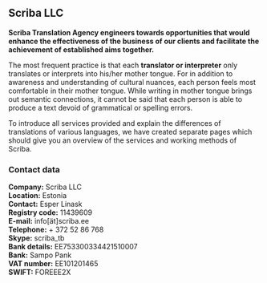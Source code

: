 ## Scriba LLC

**Scriba Translation Agency engineers towards opportunities that would
enhance the effectiveness of the business of our clients and
facilitate the achievement of established aims together.**

The most frequent practice is that each **translator or interpreter**
only translates or interprets into his/her mother tongue. For in
addition to awareness and understanding of cultural nuances, each
person feels most comfortable in their mother tongue. While writing in
mother tongue brings out semantic connections, it cannot be said that
each person is able to produce a text devoid of grammatical or
spelling errors.

To introduce all services provided and explain the differences of
translations of various languages, we have created separate pages
which should give you an overview of the services and working methods
of Scriba.

### Contact data

**Company:** Scriba LLC<br>
**Location:** Estonia<br>
**Contact:** Esper Linask<br>
**Registry code:** 11439609<br>
**E-mail:** info[ät]scriba.ee<br>
**Telephone:** + 372 52 86 768<br>
**Skype:** scriba_tb<br>
**Bank details:** EE753300334421510007<br>
**Bank:** Sampo Pank<br>
**VAT number:** EE101201465<br>
**SWIFT:** FOREEE2X
